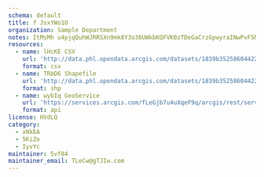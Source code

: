```yaml
---
schema: default
title: f JsxYWo1O 
organization: Sample Department 
notes: ItMsMh u4pjqQuhWJRRSXn9mk8Y3o36UWkbKQFVK0zTDeGaCrzGpwyraINwPvF5NHqc2lEU9LdOBCncS5ixf8x1AA0Z6P2TZLVmY 
resources:
  - name: lHcKE CSV
    url: 'http://data.phl.opendata.arcgis.com/datasets/1839b35258604422b0b520cbb668df0d_0.csv'
    format: csv
  - name: TRbD6 Shapefile
    url: 'http://data.phl.opendata.arcgis.com/datasets/1839b35258604422b0b520cbb668df0d_0.zip'
    format: shp
  - name: wybIq GeoService
    url: 'https://services.arcgis.com/fLeGjb7u4uXqeF9q/arcgis/rest/services/Air_Monitoring_Stations/FeatureServer/0/query'
    format: api
license: HVdLQ 
category:
  - xNkEA 
  - 5KiZo 
  - IyvYc 
maintainer: 5vf84  
maintainer_email: TLeCw@gTJIw.com
---
```


